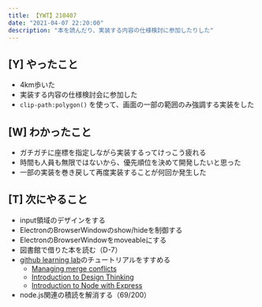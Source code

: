 ```yaml
---
title: 【YWT】210407
date: "2021-04-07 22:20:00"
description: "本を読んだり、実装する内容の仕様検討に参加したりした"
---
```


## [Y] やったこと

- 4km歩いた
- 実装する内容の仕様検討会に参加した
- `clip-path:polygon()` を使って、画面の一部の範囲のみ強調する実装をした

## [W] わかったこと

- ガチガチに座標を指定しながら実装するってけっこう疲れる
- 時間も人員も無限ではないから、優先順位を決めて開発したいと思った
- 一部の実装を巻き戻して再度実装することが何回か発生した

## [T] 次にやること

- input領域のデザインをする
- ElectronのBrowserWindowのshow/hideを制御する
- ElectronのBrowserWindowをmoveableにする
- 図書館で借りた本を読む（D-7）
- [github learning lab](https://lab.github.com/githubtraining)のチュートリアルをすすめる
  - [Managing merge conflicts](https://lab.github.com/githubtraining/managing-merge-conflicts)
  - [Introduction to Design Thinking](https://lab.github.com/githubtraining/introduction-to-design-thinking)
  - [Introduction to Node with Express](https://lab.github.com/everydeveloper/introduction-to-node-with-express)
- node.js関連の積読を解消する（69/200）

<!-- https://twitter.com/camomile_cafe/status/1379785942303535104?s=20 -->
